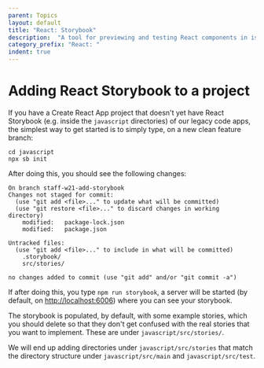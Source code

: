 ```yaml
---
parent: Topics
layout: default
title: "React: Storybook"
description:  "A tool for previewing and testing React components in isolation"
category_prefix: "React: "
indent: true
---
```


# Adding React Storybook to a project

If you have a Create React App project that doesn't yet have React Storybook (e.g. inside the `javascript` directories) of our legacy code apps,
the simplest way to get started is to simply type, on a new clean feature branch:

```
cd javascript
npx sb init
```

After doing this, you should see the following changes:

```
On branch staff-w21-add-storybook
Changes not staged for commit:
  (use "git add <file>..." to update what will be committed)
  (use "git restore <file>..." to discard changes in working directory)
	modified:   package-lock.json
	modified:   package.json

Untracked files:
  (use "git add <file>..." to include in what will be committed)
	.storybook/
	src/stories/

no changes added to commit (use "git add" and/or "git commit -a")
```

If after doing this, you type `npm run storybook`, a server will be started (by default, on <http://localhost:6006>) where
you can see your storybook.

The storybook is populated, by default, with some example stories, which you should delete so that they don't get confused with the real 
stories that you want to implement.   These are under `javascript/src/stories/`.   

We will end up adding directories under `javascript/src/stories` that match 
the directory structure under `javascript/src/main` and `javascript/src/test`.
